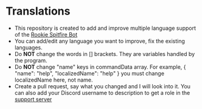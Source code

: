 # Translations
- This repository is created to add and improve multiple language support of the [Rookie Spitfire Bot](https://rookie-spitfire.cf)
- You can add/edit any language you want to improve, fix the existing languages.
- Do **NOT** change the words in [] brackets. They are variables handled by the program.
- Do **NOT** change "name" keys in commandData array. For example, { "name": "help", "localizedName": "help" } you must change localizedName here, not name.
- Create a pull request, say what you changed and I will look into it. You can also add your Discord username to description to get a role in the [support server](https://discord.gg/HzRw297nRR)
